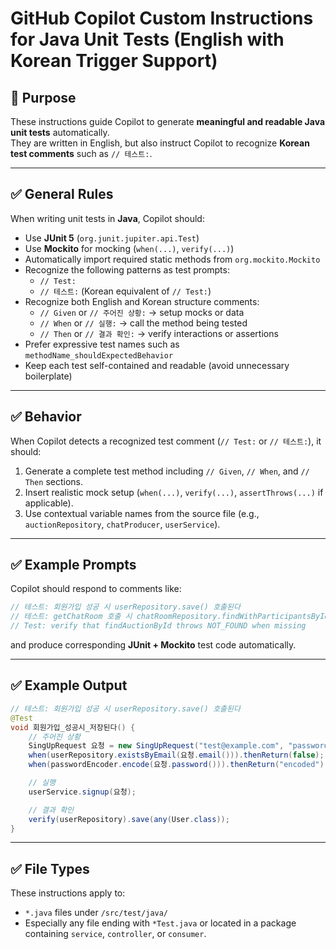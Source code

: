 <!-- Copilot: use these instructions for all Java test completions -->

# GitHub Copilot Custom Instructions for Java Unit Tests (English with Korean Trigger Support)

## 🧠 Purpose
These instructions guide Copilot to generate **meaningful and readable Java unit tests** automatically.  
They are written in English, but also instruct Copilot to recognize **Korean test comments** such as `// 테스트:`.

---

## ✅ General Rules
When writing unit tests in **Java**, Copilot should:
- Use **JUnit 5** (`org.junit.jupiter.api.Test`)
- Use **Mockito** for mocking (`when(...)`, `verify(...)`)
- Automatically import required static methods from `org.mockito.Mockito`
- Recognize the following patterns as test prompts:
    - `// Test:`
    - `// 테스트:` (Korean equivalent of `// Test:`)
- Recognize both English and Korean structure comments:
    - `// Given` or `// 주어진 상황:` → setup mocks or data
    - `// When` or `// 실행:` → call the method being tested
    - `// Then` or `// 결과 확인:` → verify interactions or assertions
- Prefer expressive test names such as `methodName_shouldExpectedBehavior`
- Keep each test self-contained and readable (avoid unnecessary boilerplate)

---

## ✅ Behavior
When Copilot detects a recognized test comment (`// Test:` or `// 테스트:`), it should:
1. Generate a complete test method including `// Given`, `// When`, and `// Then` sections.
2. Insert realistic mock setup (`when(...)`, `verify(...)`, `assertThrows(...)` if applicable).
3. Use contextual variable names from the source file (e.g., `auctionRepository`, `chatProducer`, `userService`).

---

## ✅ Example Prompts
Copilot should respond to comments like:
```java
// 테스트: 회원가입 성공 시 userRepository.save() 호출된다
// 테스트: getChatRoom 호출 시 chatRoomRepository.findWithParticipantsById() 호출되고 chatRoom.addOrActivateMember(user)가 실행된다
// Test: verify that findAuctionById throws NOT_FOUND when missing
```

and produce corresponding **JUnit + Mockito** test code automatically.

---

## ✅ Example Output
```java
// 테스트: 회원가입 성공 시 userRepository.save() 호출된다
@Test
void 회원가입_성공시_저장된다() {
    // 주어진 상황
    SingUpRequest 요청 = new SingUpRequest("test@example.com", "password");
    when(userRepository.existsByEmail(요청.email())).thenReturn(false);
    when(passwordEncoder.encode(요청.password())).thenReturn("encoded");

    // 실행
    userService.signup(요청);

    // 결과 확인
    verify(userRepository).save(any(User.class));
}
```

---

## ✅ File Types
These instructions apply to:
- `*.java` files under `/src/test/java/`
- Especially any file ending with `*Test.java` or located in a package containing `service`, `controller`, or `consumer`.
